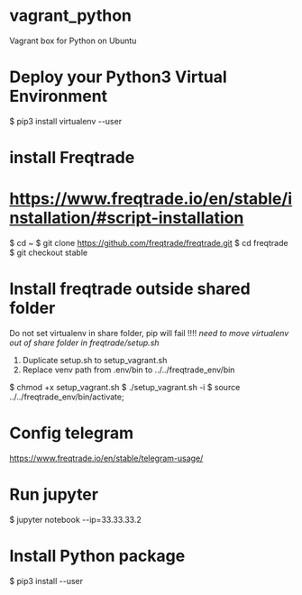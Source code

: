 # vagrant_python
Vagrant box for Python on Ubuntu

# Deploy your Python3 Virtual Environment
$ pip3 install virtualenv --user

# install Freqtrade
# https://www.freqtrade.io/en/stable/installation/#script-installation
$ cd ~
$ git clone https://github.com/freqtrade/freqtrade.git
$ cd freqtrade
$ git checkout stable

# Install freqtrade outside shared folder
Do not set virtualenv in share folder, pip will fail !!!!
*need to move virtualenv out of share folder in freqtrade/setup.sh*

1. Duplicate setup.sh to setup_vagrant.sh
2. Replace venv path from .env/bin to ../../freqtrade_env/bin

$ chmod +x setup_vagrant.sh
$ ./setup_vagrant.sh -i
$ source ../../freqtrade_env/bin/activate;


# Config telegram
https://www.freqtrade.io/en/stable/telegram-usage/

# Run jupyter
$ jupyter notebook --ip=33.33.33.2

# Install Python package
$ pip3 install --user <package name>
